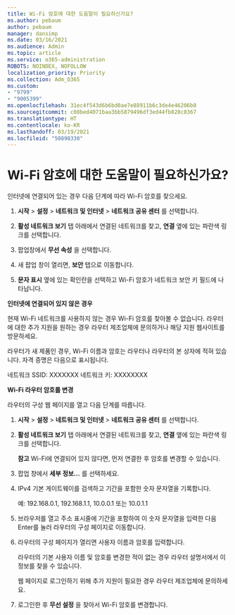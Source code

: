 ```yaml
---
title: Wi-Fi 암호에 대한 도움말이 필요하신가요?
ms.author: pebaum
author: pebaum
manager: dansimp
ms.date: 03/16/2021
ms.audience: Admin
ms.topic: article
ms.service: o365-administration
ROBOTS: NOINDEX, NOFOLLOW
localization_priority: Priority
ms.collection: Adm_O365
ms.custom:
- "9799"
- "9005399"
ms.openlocfilehash: 31ec4f543d6b6bd0ae7e88911b6c3de4e46206b0
ms.sourcegitcommit: c08bed4071baa3bb5879496df3ed44fb828c8367
ms.translationtype: HT
ms.contentlocale: ko-KR
ms.lasthandoff: 03/19/2021
ms.locfileid: "50898330"
---
```

# <a name="need-help-with-my-wi-fi-password"></a>Wi-Fi 암호에 대한 도움말이 필요하신가요?

인터넷에 연결되어 있는 경우 다음 단계에 따라 Wi-Fi 암호를 찾으세요.

1. **시작** > **설정** > **네트워크 및 인터넷** > **네트워크 공유 센터** 를 선택합니다.

1. **활성 네트워크 보기** 탭 아래에서 연결된 네트워크를 찾고, **연결** 옆에 있는 파란색 링크를 선택합니다.

1. 팝업창에서 **무선 속성** 을 선택합니다.

1. 새 팝업 창이 열리면, **보안** 탭으로 이동합니다.

1. **문자 표시** 옆에 있는 확인란을 선택하고 Wi-Fi 암호가 네트워크 보안 키 필드에 나타납니다.

**인터넷에 연결되어 있지 않은 경우**

현재 Wi-Fi 네트워크를 사용하지 않는 경우 Wi-Fi 암호를 찾아볼 수 없습니다. 라우터에 대한 추가 지원을 원하는 경우 라우터 제조업체에 문의하거나 해당 지원 웹사이트를 방문하세요.

라우터가 새 제품인 경우, Wi-Fi 이름과 암호는 라우터나 라우터의 본 상자에 적혀 있습니다. 자격 증명은 다음으로 표시됩니다.

네트워크 SSID: XXXXXXX 네트워크 키: XXXXXXXX

**Wi-Fi 라우터 암호를 변경**

라우터의 구성 웹 페이지를 열고 다음 단계를 따릅니다.

1. **시작** > **설정** > **네트워크 및 인터넷** > **네트워크 공유 센터** 를 선택합니다.

1. **활성 네트워크 보기** 탭 아래에서 연결된 네트워크를 찾고, **연결** 옆에 있는 파란색 링크를 선택합니다.

    **참고** Wi-Fi에 연결되어 있지 않다면, 먼저 연결한 후 암호를 변경할 수 있습니다.

1. 팝업 창에서 **세부 정보...** 를 선택하세요.

1. IPv4 기본 게이트웨이를 검색하고 기간을 포함한 숫자 문자열을 기록합니다.

    예: 192.168.0.1, 192.168.1.1, 10.0.0.1 또는 10.0.1.1

1. 브라우저를 열고 주소 표시줄에 기간을 포함하여 이 숫자 문자열을 입력한 다음 Enter를 눌러 라우터의 구성 페이지로 이동합니다.

1. 라우터의 구성 페이지가 열리면 사용자 이름과 암호를 입력합니다.

    라우터의 기본 사용자 이름 및 암호를 변경한 적이 없는 경우 라우터 설명서에서 이 정보를 찾을 수 있습니다.

    웹 페이지로 로그인하기 위해 추가 지원이 필요한 경우 라우터 제조업체에 문의하세요.

1. 로그인한 후 **무선 설정** 을 찾아서 Wi-Fi 암호를 변경합니다.